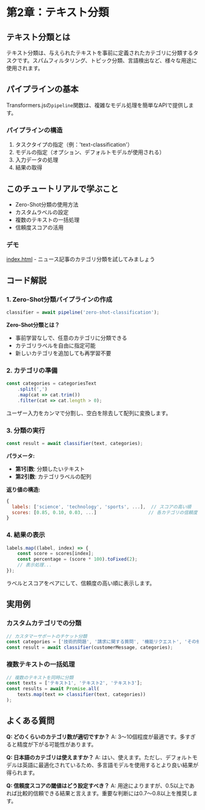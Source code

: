 # 第2章：テキスト分類

## テキスト分類とは

テキスト分類は、与えられたテキストを事前に定義されたカテゴリに分類するタスクです。スパムフィルタリング、トピック分類、言語検出など、様々な用途に使用されます。

## パイプラインの基本

Transformers.jsの`pipeline`関数は、複雑なモデル処理を簡単なAPIで提供します。

### パイプラインの構造
1. タスクタイプの指定（例：'text-classification'）
2. モデルの指定（オプション、デフォルトモデルが使用される）
3. 入力データの処理
4. 結果の取得

## このチュートリアルで学ぶこと

- Zero-Shot分類の使用方法
- カスタムラベルの設定
- 複数のテキストの一括処理
- 信頼度スコアの活用

### デモ
[index.html](./index.html) - ニュース記事のカテゴリ分類を試してみましょう

## コード解説

### 1. Zero-Shot分類パイプラインの作成

```javascript
classifier = await pipeline('zero-shot-classification');
```

**Zero-Shot分類とは？**
- 事前学習なしで、任意のカテゴリに分類できる
- カテゴリラベルを自由に指定可能
- 新しいカテゴリを追加しても再学習不要

### 2. カテゴリの準備

```javascript
const categories = categoriesText
    .split(',')
    .map(cat => cat.trim())
    .filter(cat => cat.length > 0);
```

ユーザー入力をカンマで分割し、空白を除去して配列に変換します。

### 3. 分類の実行

```javascript
const result = await classifier(text, categories);
```

**パラメータ:**
- **第1引数**: 分類したいテキスト
- **第2引数**: カテゴリラベルの配列

**返り値の構造:**
```javascript
{
  labels: ['science', 'technology', 'sports', ...],  // スコアの高い順
  scores: [0.85, 0.10, 0.03, ...]                   // 各カテゴリの信頼度
}
```

### 4. 結果の表示

```javascript
labels.map((label, index) => {
    const score = scores[index];
    const percentage = (score * 100).toFixed(2);
    // 表示処理...
});
```

ラベルとスコアをペアにして、信頼度の高い順に表示します。

## 実用例

### カスタムカテゴリでの分類

```javascript
// カスタマーサポートのチケット分類
const categories = ['技術的問題', '請求に関する質問', '機能リクエスト', 'その他'];
const result = await classifier(customerMessage, categories);
```

### 複数テキストの一括処理

```javascript
// 複数のテキストを同時に分類
const texts = ['テキスト1', 'テキスト2', 'テキスト3'];
const results = await Promise.all(
    texts.map(text => classifier(text, categories))
);
```

## よくある質問

**Q: どのくらいのカテゴリ数が適切ですか？**
A: 3〜10個程度が最適です。多すぎると精度が下がる可能性があります。

**Q: 日本語のカテゴリは使えますか？**
A: はい、使えます。ただし、デフォルトモデルは英語に最適化されているため、多言語モデルを使用するとより良い結果が得られます。

**Q: 信頼度スコアの閾値はどう設定すべき？**
A: 用途によりますが、0.5以上であれば比較的信頼できる結果と言えます。重要な判断には0.7〜0.8以上を推奨します。

